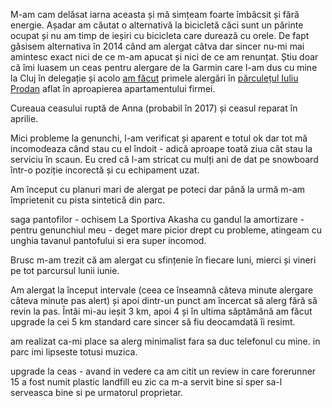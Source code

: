 M-am cam delăsat iarna aceasta și mă simțeam foarte îmbâcsit și fără energie. Așadar am căutat o alternativă la bicicletă căci sunt un părinte ocupat și nu am timp de ieșiri cu bicicleta care durează cu orele. De fapt găsisem alternativa în 2014 când am alergat câtva dar sincer nu-mi mai amintesc exact nici de ce m-am apucat și nici de ce am renunțat. Știu doar că îmi luasem un ceas pentru alergare de la Garmin care l-am dus cu mine la Cluj în delegație și acolo [am făcut](https://www.rusiczki.net/2014/08/22/alti-10-ani/) primele alergări în [părculețul Iuliu Prodan](https://www.openstreetmap.org/#map=18/46.75762/23.57206) aflat în aproapierea apartamentului firmei.

Cureaua ceasului ruptă de Anna (probabil în 2017) și ceasul reparat în aprilie.

Mici probleme la genunchi, l-am verificat și aparent e totul ok dar tot mă incomodeaza când stau cu el îndoit - adică aproape toată ziua cât stau la serviciu în scaun. Eu cred că l-am stricat cu mulți ani de dat pe snowboard într-o poziție incorectă și cu echipament uzat.

Am început cu planuri mari de alergat pe poteci dar până la urmă m-am împrietenit cu pista sintetică din parc.

saga pantofilor - ochisem La Sportiva Akasha cu gandul la amortizare - pentru genunchiul meu - deget mare picior drept cu probleme, atingeam cu unghia tavanul pantofului si era super incomod.

Brusc m-am trezit că am alergat cu sfințenie în fiecare luni, mierci și vineri pe tot parcursul lunii iunie.

Am alergat la început intervale (ceea ce înseamnă câteva minute alergare câteva minute pas alert) și apoi dintr-un punct am încercat să alerg fără să revin la pas. Întâi mi-au ieșit 3 km, apoi 4 și în ultima săptămână am făcut upgrade la cei 5 km standard care sincer să fiu deocamdată îi resimt.

am realizat ca-mi place sa alerg minimalist fara sa duc telefonul cu mine. in parc imi lipseste totusi muzica.

upgrade la ceas - avand in vedere ca am citit un review in care forerunner 15 a fost numit plastic landfill eu zic ca m-a servit bine si sper sa-l serveasca bine si pe urmatorul proprietar.
